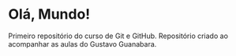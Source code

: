 # Olá, Mundo!
 Primeiro repositório do curso de Git e GitHub.
Repositório criado ao acompanhar as aulas do Gustavo Guanabara.
